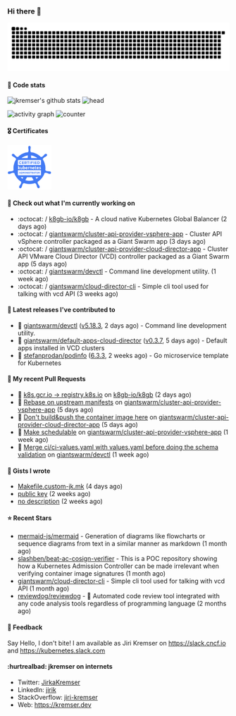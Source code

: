 ### Hi there 👋

![GitHub Snake](github-snake-dark.svg)

#### 📱 Code stats

![jkremser's github stats](https://github-readme-stats.vercel.app/api?username=jkremser&count_private=true&show_icons=true&hide_border=false&theme=tokyonight&title_color=5bcdec&bg_color=0d1117&border_radius=false) ![head](https://user-images.githubusercontent.com/535866/175570014-71166aaa-95f7-4a4f-869c-93a16481de4e.jpeg)


![activity graph](https://activity-graph.herokuapp.com/graph?username=jkremser&theme=react-dark)
![counter](https://komarev.com/ghpvc/?username=jkremser&color=5bcdec&style=for-the-badge)

#### 🎖 Certificates
<p align="left"><a href="https://www.credly.com/badges/8ca716d9-fa9b-42e6-b4a1-ad043baf5396/public_url">
<img src="https://raw.githubusercontent.com/cncf/artwork/master/other/cka/color/kubernetes-cka-color.png" alt="https://www.credly.com/badges/8ca716d9-fa9b-42e6-b4a1-ad043baf5396/public_url" width="100" height="100"/> </a>
</p>

#### 👷 Check out what I'm currently working on

- :octocat: / [k8gb-io/k8gb](https://github.com/k8gb-io/k8gb) - A cloud native Kubernetes Global Balancer (2 days ago)
- :octocat: / [giantswarm/cluster-api-provider-vsphere-app](https://github.com/giantswarm/cluster-api-provider-vsphere-app) - Cluster API vSphere controller packaged as a Giant Swarm app (3 days ago)
- :octocat: / [giantswarm/cluster-api-provider-cloud-director-app](https://github.com/giantswarm/cluster-api-provider-cloud-director-app) - Cluster API VMware Cloud Director (VCD) controller packaged as a Giant Swarm app (5 days ago)
- :octocat: / [giantswarm/devctl](https://github.com/giantswarm/devctl) - Command line development utility. (1 week ago)
- :octocat: / [giantswarm/cloud-director-cli](https://github.com/giantswarm/cloud-director-cli) - Simple cli tool used for talking with vcd API (3 weeks ago)

#### 🔭 Latest releases I've contributed to

- 🎉 [giantswarm/devctl](https://github.com/giantswarm/devctl) ([v5.18.3](https://github.com/giantswarm/devctl/releases/tag/v5.18.3), 2 days ago) - Command line development utility.
- 🎉 [giantswarm/default-apps-cloud-director](https://github.com/giantswarm/default-apps-cloud-director) ([v0.3.7](https://github.com/giantswarm/default-apps-cloud-director/releases/tag/v0.3.7), 5 days ago) - Default apps installed in VCD clusters
- 🎉 [stefanprodan/podinfo](https://github.com/stefanprodan/podinfo) ([6.3.3](https://github.com/stefanprodan/podinfo/releases/tag/6.3.3), 2 weeks ago) - Go microservice template for Kubernetes

#### 🔨 My recent Pull Requests

- 💪 [k8s.gcr.io -&gt; registry.k8s.io](https://github.com/k8gb-io/k8gb/pull/1066) on [k8gb-io/k8gb](https://github.com/k8gb-io/k8gb) (2 days ago)
- 💪 [Rebase on upstream manifests](https://github.com/giantswarm/cluster-api-provider-vsphere-app/pull/43) on [giantswarm/cluster-api-provider-vsphere-app](https://github.com/giantswarm/cluster-api-provider-vsphere-app) (5 days ago)
- 💪 [Don&#39;t build&amp;push the container image here](https://github.com/giantswarm/cluster-api-provider-cloud-director-app/pull/44) on [giantswarm/cluster-api-provider-cloud-director-app](https://github.com/giantswarm/cluster-api-provider-cloud-director-app) (5 days ago)
- 💪 [Make schedulable](https://github.com/giantswarm/cluster-api-provider-vsphere-app/pull/42) on [giantswarm/cluster-api-provider-vsphere-app](https://github.com/giantswarm/cluster-api-provider-vsphere-app) (1 week ago)
- 💪 [Merge ci/ci-values.yaml with values.yaml before doing the schema validation](https://github.com/giantswarm/devctl/pull/513) on [giantswarm/devctl](https://github.com/giantswarm/devctl) (1 week ago)

#### 📓 Gists I wrote

- [Makefile.custom-jk.mk](https://gist.github.com/672c558b85d471efd99da2235003f0f3) (4 days ago)
- [public key](https://gist.github.com/873194a8e2942735cde99e60b4db9861) (2 weeks ago)
- [no description](https://gist.github.com/1d42a5d808778bc41afcc96222712a9e) (2 weeks ago)

#### ⭐ Recent Stars

- [mermaid-js/mermaid](https://github.com/mermaid-js/mermaid) - Generation of diagrams like flowcharts or sequence diagrams from text in a similar manner as markdown (1 month ago)
- [slashben/beat-ac-cosign-verifier](https://github.com/slashben/beat-ac-cosign-verifier) - This is a POC repository showing how a Kubernetes Admission Controller can be made irrelevant when verifying container image signatures (1 month ago)
- [giantswarm/cloud-director-cli](https://github.com/giantswarm/cloud-director-cli) - Simple cli tool used for talking with vcd API (1 month ago)
- [reviewdog/reviewdog](https://github.com/reviewdog/reviewdog) - 🐶 Automated code review tool integrated with any code analysis tools regardless of programming language (2 months ago)

#### 💬 Feedback

Say Hello, I don't bite! I am available as Jiri Kremser on https://slack.cncf.io and https://kubernetes.slack.com


#### :hurtrealbad: jkremser on internets

- Twitter: <a href="https://twitter.com/JirkaKremser">JirkaKremser</a>
- LinkedIn: <a href="https://www.linkedin.com/in/jirik/">jirik</a>
- StackOverflow: <a href="https://stackoverflow.com/users/1594980/jiri-kremser">jiri-kremser</a>
- Web: https://kremser.dev